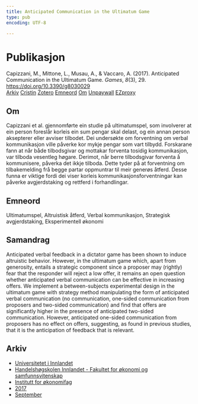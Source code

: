 ```yaml
---
title: Anticipated Communication in the Ultimatum Game
type: pub
encoding: UTF-8

---
```

<h1>Publikasjon</h1>
<article id="csl-bib-container-9STHYF8H" class="csl-bib-container">
  <div class="csl-bib-body"> <div class="csl-entry">Capizzani, M., Mittone, L., Musau, A., &#38; Vaccaro, A. (2017). Anticipated Communication in the Ultimatum Game. <i>Games</i>, <i>8</i>(3), 29. <a href="https://doi.org/10.3390/g8030029">https://doi.org/10.3390/g8030029</a></div> </div>
  <div class="csl-bib-buttons">
    <a href="#taxonomy-article-9STHYF8H" alt="archive" class="csl-bib-button">Arkiv</a>
    <a href="https://app.cristin.no/results/show.jsf?id=1498181" alt="Cristin" class="csl-bib-button">Cristin</a>
    <a href="http://zotero.org/groups/5881554/items/9STHYF8H" alt="Zotero" class="csl-bib-button">Zotero</a>
    <a href="#keywords-article-9STHYF8H" alt="keywords" class="csl-bib-button">Emneord</a>
    <a href="#about-article-9STHYF8H" alt="about_pub" class="csl-bib-button">Om</a>
    <a href="https://www.mdpi.com/2073-4336/8/3/29/pdf?version=1500042478" alt="Unpaywall" class="csl-bib-button">Unpaywall</a>
    <a href="https://www.mdpi.com/2073-4336/8/3/29/pdf?version=1500042478" alt="EZproxy" class="csl-bib-button">EZproxy</a>
  </div>
  <div id="csl-bib-meta-container-9STHYF8H"></div>
</article>
<div id="csl-bib-meta-9STHYF8H" class="csl-bib-meta">
  <article id="about-article-9STHYF8H" class="about_pub-article">
    <h1>Om</h1>
    Capizzani et al. gjennomførte ein studie på ultimatumspel, som involverer at ein person foreslår korleis ein sum pengar skal delast, og ein annan person aksepterer eller avviser tilbodet. Dei undersøkte om forventning om verbal kommunikasjon ville påverke kor mykje pengar som vart tilbydd. Forskarane fann at når både tilbodsgivar og mottakar forventa tosidig kommunikasjon, var tilboda vesentleg høgare. Derimot, når berre tilbodsgivar forventa å kommunisere, påverka det ikkje tilboda. Dette tyder på at forventning om tilbakemelding frå begge partar oppmuntrar til meir generøs åtferd. Desse funna er viktige fordi dei viser korleis kommunikasjonsforventningar kan påverke avgjerdstaking og rettferd i forhandlingar.
  </article>
  <article id="keywords-article-9STHYF8H" class="keywords-article">
    <h1>Emneord</h1>
    Ultimatumspel, Altruistisk åtferd, Verbal kommunikasjon, Strategisk avgjerdstaking, Eksperimentell økonomi
  </article>
  <article id="abstract-article-9STHYF8H" class="abstract-article">
    <h1>Samandrag</h1>
    Anticipated verbal feedback in a dictator game has been shown to induce altruistic behavior. However, in the ultimatum game which, apart from generosity, entails a strategic component since a proposer may (rightly) fear that the responder will reject a low offer, it remains an open question whether anticipated verbal communication can be effective in increasing offers. We implement a between-subjects experimental design in the ultimatum game with strategy method manipulating the form of anticipated verbal communication (no communication, one-sided communication from proposers and two-sided communication) and find that offers are significantly higher in the presence of anticipated two-sided communication. However, anticipated one-sided communication from proposers has no effect on offers, suggesting, as found in previous studies, that it is the anticipation of feedback that is relevant.
  </article>
  <article id="taxonomy-article-9STHYF8H" class="taxonomy-article">
    <h1>Arkiv</h1>
    <ul>
      <li><a href="{{< params subfolder >}}nn/archive/?key=3DCRN523">Universitetet i Innlandet</a></li>
      <li><a href="{{< params subfolder >}}nn/archive/?key=DU8Q9LN9">Handelshøgskolen Innlandet - Fakultet for økonomi og samfunnsvitenskap</a></li>
      <li><a href="{{< params subfolder >}}nn/archive/?key=3IQA89I8">Institutt for økonomifag</a></li>
      <li><a href="{{< params subfolder >}}nn/archive/?key=XK3XPH22">2017</a></li>
      <li><a href="{{< params subfolder >}}nn/archive/?key=U5DMPA56">September</a></li>
    </ul>
  </article>
</div>
